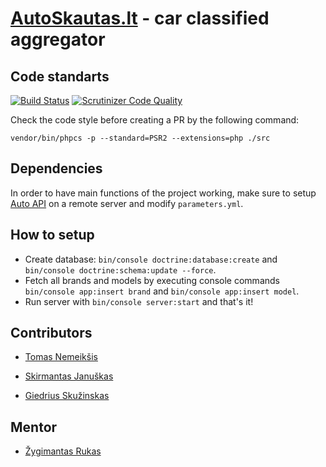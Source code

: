 
[AutoSkautas.lt](http://elasticar.projektai.nfqakademija.lt/) - car classified aggregator
============

## Code standarts
[![Build Status](https://travis-ci.org/nfqakademija/ElastiCar.svg?branch=master)](https://travis-ci.org/nfqakademija/ElastiCar)
[![Scrutinizer Code Quality](https://scrutinizer-ci.com/g/nfqakademija/ElastiCar/badges/quality-score.png?b=master)](https://scrutinizer-ci.com/g/nfqakademija/ElastiCar/?branch=master)

Check the code style before creating a PR by the following command:

```
vendor/bin/phpcs -p --standard=PSR2 --extensions=php ./src
```

## Dependencies
In order to have main functions of the project working, make sure to setup [Auto API](https://github.com/DarkerTH/auto_api) on a remote server and modify `parameters.yml`.

## How to setup

* Create database: `bin/console doctrine:database:create` and `bin/console doctrine:schema:update --force`.
* Fetch all brands and models by executing console commands `bin/console app:insert brand` and `bin/console app:insert model`.
* Run server with `bin/console server:start` and that's it!

## Contributors

* [Tomas Nemeikšis](https://github.com/niumis)

* [Skirmantas Januškas](https://github.com/DarkerTH)

* [Giedrius Skužinskas](giedrskuzins)

## Mentor

* [Žygimantas Rukas](https://github.com/zyrukas)
